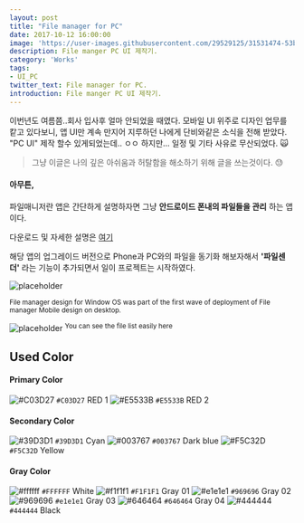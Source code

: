 ```yaml
---
layout: post
title: "File manager for PC"
date: 2017-10-12 16:00:00
image: 'https://user-images.githubusercontent.com/29529125/31531474-53bbd3f2-b022-11e7-8d79-5e5682ed1f1b.jpg'
description: File manger PC UI 제작기.
category: 'Works'
tags:
- UI_PC
twitter_text: File manager for PC.
introduction: File manger PC UI 제작기.
---
```


이번년도 여름쯤..회사 입사후 얼마 안되었을 때였다. 
모바일 UI 위주로 디자인 업무를 캍고 있다보니, 앱 UI만 계속 만지어 지루하던 나에게 단비와같은 소식을 전해 받았다.
"PC UI" 제작 할수 있게되었는데.. ㅇㅇ 하지만... 일정 및 기타 사유로 무산되었다. 🙀

> 그냥 이글은 나의 깊은 아쉬움과 허탈함을 해소하기 위해 글을 쓰는것이다. 😓

#### 아무튼,
파일매니저란 앱은 간단하게 설명하자면 그냥 **안드로이드 폰내의 파일들을 관리** 하는 앱이다. 

다운로드 및 자세한 설명은 [여기](https://rte4a.app.goo.gl/TYCN) 

해당 앱의 업그레이드 버전으로 Phone과 PC와의 파일을 동기화 해보자해서 **'파일센더'** 라는 기능이 추가되면서 일이 프로젝트는 시작하였다.

![placeholder](https://user-images.githubusercontent.com/29529125/31531198-8a1858a0-b020-11e7-920e-7a0c85b48fd1.jpg)

<sup>File manager design for Window OS was part of the first wave of deployment of File manager Mobile design on desktop. </sup>

![placeholder](https://user-images.githubusercontent.com/29529125/31532237-eb018c94-b026-11e7-9139-e670e6335c73.jpg)
<sup>You can see the file list easily here</sup>

## Used Color

#### Primary Color

![#C03D27](https://placehold.it/15/C03D27/000000?text=+) `#C03D27` RED 1
![#E5533B](https://placehold.it/15/E5533B/000000?text=+) `#E5533B` RED 2

#### Secondary Color

![#39D3D1](https://placehold.it/15/39D3D1/000000?text=+) `#39D3D1` Cyan
![#003767](https://placehold.it/15/003767/000000?text=+) `#003767` Dark blue
![#F5C32D](https://placehold.it/15/F5C32D/000000?text=+) `#F5C32D` Yellow

#### Gray Color

![#ffffff](https://placehold.it/15/ffffff/000000?text=+) `#FFFFFF` White
![#f1f1f1](https://placehold.it/15/f2f2f2/000000?text=+) `#F1F1F1` Gray 01
![#e1e1e1](https://placehold.it/15/e1e1e1/000000?text=+) `#969696` Gray 02
![#969696](https://placehold.it/15/969696/000000?text=+) `#e1e1e1` Gray 03
![#646464](https://placehold.it/15/969696/000000?text=+) `#646464` Gray 04
![#444444](https://placehold.it/15/333333/000000?text=+) `#444444` Black
